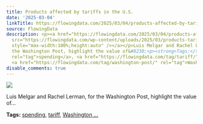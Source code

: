 ```yaml
---
title: Products affected by tariffs in the U.S.
date: '2025-03-04'
linkTitle: https://flowingdata.com/2025/03/04/products-affected-by-tariffs-in-the-u-s/
source: FlowingData
description: <p><a href="https://flowingdata.com/2025/03/04/products-affected-by-tariffs-in-the-u-s/"><img
  src="https://flowingdata.com/wp-content/uploads/2025/03/products-tariff-WP-750x379.png"
  style="max-width:100%;height:auto" /></a></p>Luis Melgar and Rachel Lerman, for
  the Washington Post, highlight the value of&#8230;<p><strong>Tags:</strong> <a href="https://flowingdata.com/tag/spending/"
  rel="tag">spending</a>, <a href="https://flowingdata.com/tag/tariff/" rel="tag">tariff</a>,
  <a href="https://flowingdata.com/tag/washington-post/" rel="tag">Washington ...
disable_comments: true
---
```

<p><a href="https://flowingdata.com/2025/03/04/products-affected-by-tariffs-in-the-u-s/"><img src="https://flowingdata.com/wp-content/uploads/2025/03/products-tariff-WP-750x379.png" style="max-width:100%;height:auto" /></a></p>Luis Melgar and Rachel Lerman, for the Washington Post, highlight the value of&#8230;<p><strong>Tags:</strong> <a href="https://flowingdata.com/tag/spending/" rel="tag">spending</a>, <a href="https://flowingdata.com/tag/tariff/" rel="tag">tariff</a>, <a href="https://flowingdata.com/tag/washington-post/" rel="tag">Washington ...